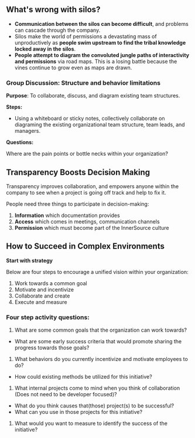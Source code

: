 ## What's wrong with silos?

- **Communication between the silos can become difficult**, and problems can cascade through the company.
- Silos make the world of permissions a devastating mass of unproductively as **people swim upstream to find the tribal knowledge locked away in the silos**.
- **People attempt to diagram the convoluted jungle paths of interactivity and permissions** via road maps. This is a losing battle because the vines continue to grow even as maps are drawn.

### Group Discussion: Structure and behavior limitations

**Purpose**: To collaborate, discuss, and diagram existing team structures.

**Steps:**

- Using a whiteboard or sticky notes, collectively collaborate on diagraming the existing organizational team structure, team leads, and managers.

**Questions:**

Where are the pain points or bottle necks within your organization?

## Transparency Boosts Decision Making

Transparency improves collaboration, and empowers anyone within the company to see when a project is going off track and help to fix it.

People need three things to participate in decision-making:

1. **Information** which documentation provides
1. **Access** which comes in meetings, communication channels
1. **Permission** which must become part of the InnerSource culture

## How to Succeed in Complex Environments

**Start with strategy**

Below are four steps to encourage a unified vision within your organization:

1. Work towards a common goal
1. Motivate and incentivize
1. Collaborate and create
1. Execute and measure

### Four step activity questions:

1. What are some common goals that the organization can work towards?

- What are some early success criteria that would promote sharing the progress towards those goals?

1. What behaviors do you currently incentivize and motivate employees to do?

- How could existing methods be utilized for this initiative?

1. What internal projects come to mind when you think of collaboration (Does not need to be developer focused)?

- What do you think causes that(those) project(s) to be successful?
- What can you use in those projects for this initiative?

1. What would you want to measure to identify the success of the initiative?
